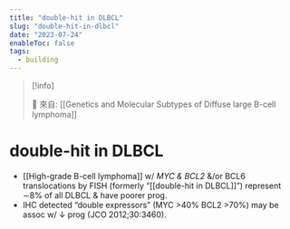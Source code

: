 ```yaml
---
title: "double-hit in DLBCL"
slug: "double-hit-in-dlbcl"
date: "2023-07-24"
enableToc: false
tags:
  - building
---
```


> [!info]
>
> 🌱 來自: [[Genetics and Molecular Subtypes of Diffuse large B-cell lymphoma]]

# double-hit in DLBCL

- [[High-grade B-cell lymphoma]] w/ _MYC & BCL2_ &/or BCL6 translocations by FISH (formerly “[[double-hit in DLBCL]]”) represent ∼8% of all DLBCL & have poorer prog.
- IHC detected “double expressors” (MYC >40% BCL2 >70%) may be assoc w/ ↓ prog (JCO 2012;30:3460).
